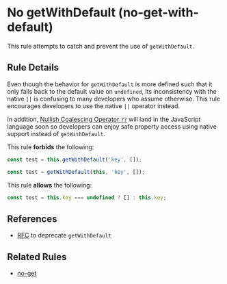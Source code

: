 # No getWithDefault (no-get-with-default)

This rule attempts to catch and prevent the use of `getWithDefault`.

## Rule Details

Even though the behavior for `getWithDefault` is more defined such that it only falls back to the default value on `undefined`,
its inconsistency with the native `||` is confusing to many developers who assume otherwise. This rule encourages developers to use
the native `||` operator instead.

In addition, [Nullish Coalescing Operator `??`](https://github.com/tc39/proposal-nullish-coalescing) will land in the JavaScript language soon so developers can enjoy safe property access using native support instead of `getWithDefault`.

This rule **forbids** the following:

```js
const test = this.getWithDefault('key', []);
```

```js
const test = getWithDefault(this, 'key', []);
```

This rule **allows** the following:

```js
const test = this.key === undefined ? [] : this.key;
```

## References

- [RFC](https://github.com/emberjs/rfcs/pull/554/) to deprecate `getWithDefault`

## Related Rules

- [no-get](https://github.com/ember-cli/eslint-plugin-ember/blob/master/docs/rules/no-get.md)
